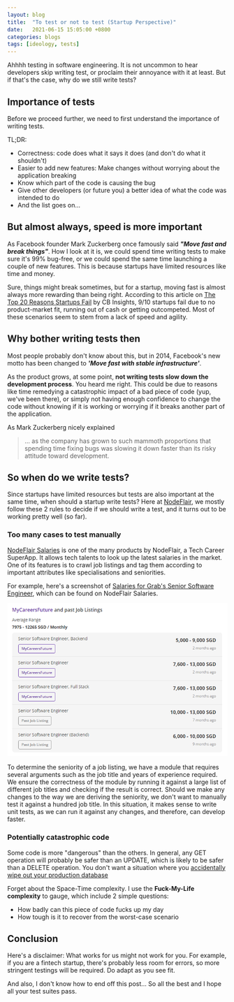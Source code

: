 ```yaml
---
layout: blog
title:  "To test or not to test (Startup Perspective)"
date:   2021-06-15 15:05:00 +0800
categories: blogs
tags: [ideology, tests]
---
```


[nodeflair-website]:              https://nodeflair.com
[nodeflair-salaries]:             https://nodeflair.com/salaries
[nodeflair-salaries-grab-swe]:    https://nodeflair.com/companies/grab/salaries/software_engineer/senior
[nf_salaries_grab_swe]:           /assets/nf_salaries_grab_swe.png

Ahhhh testing in software engineering. It is not uncommon to hear developers skip writing test, or proclaim their annoyance with it at least. But if that's the case, why do we still write tests?

## <b>Importance of tests</b>

Before we proceed further, we need to first understand the importance of writing tests. 

TL;DR: 
- Correctness: code does what it says it does (and don't do what it shouldn't)
- Easier to add new features: Make changes without worrying about the application breaking
- Know which part of the code is causing the bug
- Give other developers (or future you) a better idea of what the code was intended to do
- And the list goes on...

## <b>But almost always, speed is more important</b>

As Facebook founder Mark Zuckerberg once famously said <b><i>"Move fast and break things"</i></b>. How I look at it is, we could spend time writing tests to make sure it's 99% bug-free, or we could spend the same time launching a couple of new features. This is because startups have limited resources like time and money.

Sure, things might break sometimes, but for a startup, moving fast is almost always more rewarding than being right.  According to this article on <a href='https://www.cbinsights.com/research/startup-failure-reasons-top/'>The Top 20 Reasons Startups Fail</a> by CB Insights, 9/10 startups fail due to no product-market fit, running out of cash or getting outcompeted. Most of these scenarios seem to stem from a lack of speed and agility. 

## <b>Why bother writing tests then</b>

Most people probably don't know about this, but in 2014, Facebook's new motto has been changed to <b><i>'Move fast with stable infrastructure'</i></b>. 

As the product grows, at some point, <b>not writing tests slow down the development process</b>. You heard me right. This could be due to reasons like time remedying a catastrophic impact of a bad piece of code (yup, we've been there), or simply not having enough confidence to change the code without knowing if it is working or worrying if it breaks another part of the application.

As Mark Zuckerberg nicely explained
> ... as the company has grown to such mammoth proportions that spending time fixing bugs was slowing it down faster than its risky attitude toward development.

## <b>So when do we write tests?</b>

Since startups have limited resources but tests are also important at the same time, when should a startup write tests? Here at [NodeFlair][nodeflair-website], we mostly follow these 2 rules to decide if we should write a test, and it turns out to be working pretty well (so far).

### Too many cases to test manually

[NodeFlair Salaries][nodeflair-salaries] is one of the many products by NodeFlair, a Tech Career SuperApp. It allows tech talents to look up the latest salaries in the market. One of its features is to crawl job listings and tag them according to important attributes like specialisations and seniorities.

For example, here's a screenshot of [Salaries for Grab's Senior Software Engineer][nodeflair-salaries-grab-swe], which can be found on NodeFlair Salaries.

![NodeFlair Salaries - Grab Software Engineer][nf_salaries_grab_swe]

To determine the seniority of a job listing, we have a module that requires several arguments such as the job title and years of experience required. We ensure the correctness of the module by running it against a large list of different job titles and checking if the result is correct. Should we make any changes to the way we are deriving the seniority, we don't want to manually test it against a hundred job title. In this situation, it makes sense to write unit tests, as we can run it against any changes, and therefore, can develop faster.

### Potentially catastrophic code

Some code is more "dangerous" than the others. In general, any GET operation will probably be safer than an UPDATE, which is likely to be safer than a DELETE operation. You don't want a situation where you <a href="https://keepthescore.co/blog/posts/deleting_the_production_database/">accidentally wipe out your production database</a>

Forget about the Space-Time complexity. I use the <b>Fuck-My-Life complexity</b> to gauge, which include 2 simple questions:
- How badly can this piece of code fucks up my day
- How tough is it to recover from the worst-case scenario

## <b>Conclusion</b>

Here's a disclaimer: What works for us might not work for you. For example, if you are a fintech startup, there's probably less room for errors, so more stringent testings will be required. Do adapt as you see fit.

And also, I don't know how to end off this post... So all the best and I hope all your test suites pass.
